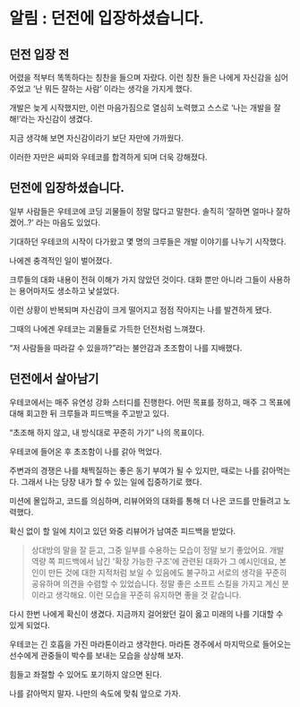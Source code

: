 # 알림 : 던전에 입장하셨습니다.

## 던전 입장 전

어렸을 적부터 똑똑하다는 칭찬을 들으며 자랐다. 이런 칭찬 들은 나에게 자신감을 심어주었고 ‘난 뭐든 잘하는 사람’ 이라는 생각을 가지게 했다.

개발은 늦게 시작했지만, 이런 마음가짐으로 열심히 노력했고 스스로 ‘나는 개발을 잘해!’라는 자신감이 생겼다.

지금 생각해 보면 자신감이라기 보단 자만에 가까웠다.

이러한 자만은 싸피와 우테코를 합격하게 되며 더욱 강해졌다.

## 던전에 입장하셨습니다.

일부 사람들은 우테코에 코딩 괴물들이 정말 많다고 말한다. 솔직히 ‘잘하면 얼마나 잘하겠어..?’ 라는 마음도 있었다.

기대하던 우테코의 시작이 다가왔고 몇 명의 크루들은 개발 이야기를 나누기 시작했다.

나에겐 충격적인 일이 벌어졌다.

크루들의 대화 내용이 전혀 이해가 가지 않았던 것이다. 대화 뿐만 아니라 그들이 사용하는 용어마저도 생소하고 낯설었다.

이런 상황이 반복되며 자신감이 크게 떨어지고 점점 작아지는 나를 발견하게 됐다.

그때의 나에겐 우테코는 괴물들로 가득한 던전처럼 느껴졌다.

“저 사람들을 따라갈 수 있을까?”라는 불안감과 초조함이 나를 지배했다.

## 던전에서 살아남기

우테코에서는 매주 유연성 강화 스터디를 진행한다. 어떤 목표를 정하고, 매주 그 목표에 대해 회고한 뒤 크루들과 피드백을 주고받고 있다.

“초조해 하지 않고, 내 방식대로 꾸준히 가기” 나의 목표이다.

우테코에 들어온 후 초조함이 나를 갉아 먹었다.

주변과의 경쟁은 나를 채찍질하는 좋은 동기 부여가 될 수 있지만, 때로는 나를 갉아먹는다. 그래서 나는 당장 내가 할 수 있는 일에 집중하기로 했다.

미션에 몰입하고, 코드를 의심하며, 리뷰어와의 대화를 통해 더 나은 코드를 만들려고 노력했다.

확신 없이 할 일에 치이고 있던 와중 리뷰어가 남여준 피드백을 받았다.

> 상대방의 말을 잘 듣고, 그중 일부를 수용하는 모습이 정말 보기 좋았어요. 개발 역량 쪽 피드백에서 남긴 '확장 가능한 구조'에 관련된 대화가 그 예시인데요, 본인이 만든 것에 대한 지적처럼 보일 수 있음에도 불구하고 서로의 생각을 꾸준히 공유하며 의견을 수렴할 수 있었습니다. 정말 좋은 소프트 스킬을 가지고 계신 분이라고 생각해요. 이런 모습을 꾸준히 유지하면 좋을 것 같습니다.
> 

다시 한번 나에게 확신이 생겼다. 지금까지 걸어왔던 길이 옳고 미래의 나를 기대할 수 있게 되었다.

우테코는 긴 호흡을 가진 마라톤이라고 생각한다. 마라톤 경주에서 마지막으로 들어오는 선수에게 관중들이 박수를 보내는 모습을 상상해 보자.

힘들고 좌절할 수 있어도 포기하지 않으면 된다.

나를 갉아먹지 말자. 나만의 속도에 맞춰 앞으로 가자.
